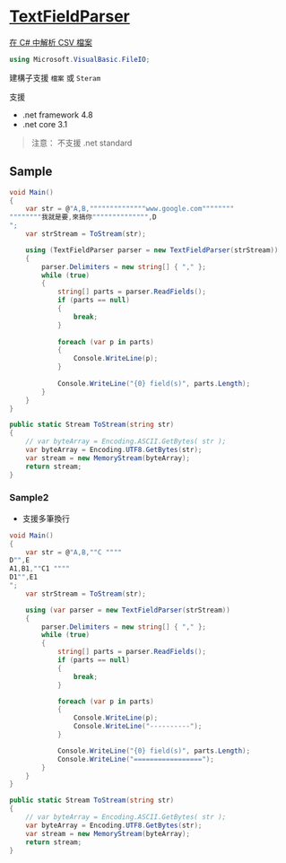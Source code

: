 # [TextFieldParser](https://docs.microsoft.com/zh-tw/dotnet/api/microsoft.visualbasic.fileio.textfieldparser)

[在 C# 中解析 CSV 檔案](https://www.delftstack.com/zh-tw/howto/csharp/csharp-parse-csv/)


```csharp
using Microsoft.VisualBasic.FileIO;
```

建構子支援 `檔案` 或 `Steram`

支援
- .net framework 4.8
- .net core 3.1

> 注意： 不支援 .net standard

## Sample

```csharp
void Main()
{
	var str = @"A,B,""""""""""""""www.google.com""""""""
""""""""我就是要,來搞你"""""""""""""",D
";
	var strStream = ToStream(str);

	using (TextFieldParser parser = new TextFieldParser(strStream))
	{
		parser.Delimiters = new string[] { "," };
		while (true)
		{
			string[] parts = parser.ReadFields();
			if (parts == null)
			{
				break;
			}
			
			foreach (var p in parts)
			{
				Console.WriteLine(p);
			}
			
			Console.WriteLine("{0} field(s)", parts.Length);
		}
	}
}

public static Stream ToStream(string str)
{
	// var byteArray = Encoding.ASCII.GetBytes( str );
	var byteArray = Encoding.UTF8.GetBytes(str);
	var stream = new MemoryStream(byteArray);
	return stream;
}
```

### Sample2
- 支援多筆換行

```cs
void Main()
{
	var str = @"A,B,""C """"
D"",E
A1,B1,""C1 """"
D1"",E1
";
	var strStream = ToStream(str);

	using (var parser = new TextFieldParser(strStream))
	{
		parser.Delimiters = new string[] { "," };
		while (true)
		{
			string[] parts = parser.ReadFields();
			if (parts == null)
			{
				break;
			}

			foreach (var p in parts)
			{
				Console.WriteLine(p);
				Console.WriteLine("----------");
			}

			Console.WriteLine("{0} field(s)", parts.Length);
			Console.WriteLine("=================");
		}
	}
}

public static Stream ToStream(string str)
{
	// var byteArray = Encoding.ASCII.GetBytes( str );
	var byteArray = Encoding.UTF8.GetBytes(str);
	var stream = new MemoryStream(byteArray);
	return stream;
}
```